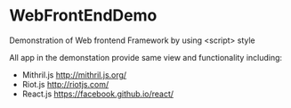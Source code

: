 # WebFrontEndDemo
Demonstration of Web frontend Framework  by using &lt;script> style

All app in the demonstation provide same view and functionality including:
* Mithril.js http://mithril.js.org/
* Riot.js http://riotjs.com/
* React.js https://facebook.github.io/react/

